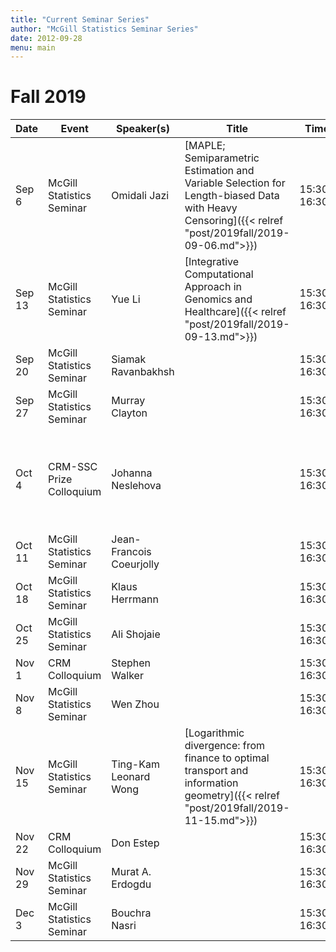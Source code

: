 ```yaml
---
title: "Current Seminar Series"
author: "McGill Statistics Seminar Series"
date: 2012-09-28
menu: main
---
```


# Fall 2019 
| Date   | Event                     | Speaker(s)         | Title                                                                                                                                              | Time        | Location                                       |
|--------|---------------------------|--------------------|----------------------------------------------------------------------------------------------------------------------------------------------------|-------------|------------------------------------------------|
| Sep 6 | McGill Statistics Seminar  | Omidali Jazi | [MAPLE; Semiparametric Estimation and Variable Selection for Length-biased Data with Heavy Censoring]({{< relref "post/2019fall/2019-09-06.md">}}) | 15:30-16:30 | BURN 1205 |
| Sep 13 | McGill Statistics Seminar  | Yue Li | [Integrative Computational Approach in Genomics and Healthcare]({{< relref "post/2019fall/2019-09-13.md">}}) | 15:30-16:30 | BURN 1205 |
| Sep 20 | McGill Statistics Seminar  | Siamak Ravanbakhsh |  | 15:30-16:30 | BURN 1205 |
| Sep 27 | McGill Statistics Seminar  | Murray Clayton |  | 15:30-16:30 | BURN 1205 |
| Oct 4 | CRM-SSC Prize Colloquium  | Johanna Neslehova |  | 15:30-16:30 | CRM, Universite de Montreal, Pavillon Andre-Aisenstadt, salle 6254 |
| Oct 11 | McGill Statistics Seminar  | Jean-Francois Coeurjolly  |  | 15:30-16:30 | BURN 1205 |
| Oct 18 | McGill Statistics Seminar  | Klaus Herrmann |  | 15:30-16:30 | BURN 1205 |
| Oct 25 | McGill Statistics Seminar  | Ali Shojaie |  | 15:30-16:30 | BURN 1205 |
| Nov 1 | CRM Colloquium  | Stephen Walker |  | 15:30-16:30 | BURN 1104 |
| Nov 8 | McGill Statistics Seminar  | Wen Zhou |  | 15:30-16:30 | BURN 1205 |
| Nov 15 | McGill Statistics Seminar  | Ting-Kam Leonard Wong | [Logarithmic divergence: from finance to optimal transport and information geometry]({{< relref "post/2019fall/2019-11-15.md">}}) | 15:30-16:30 | BURN 1205 |
| Nov 22 | CRM Colloquium  | Don Estep |  | 15:30-16:30 | BURN 1205 |
| Nov 29 | McGill Statistics Seminar  | Murat A. Erdogdu |  | 15:30-16:30 | BURN 1205 |
| Dec 3 | McGill Statistics Seminar  | Bouchra Nasri |  | 15:30-16:30 | BURN 1205 |
